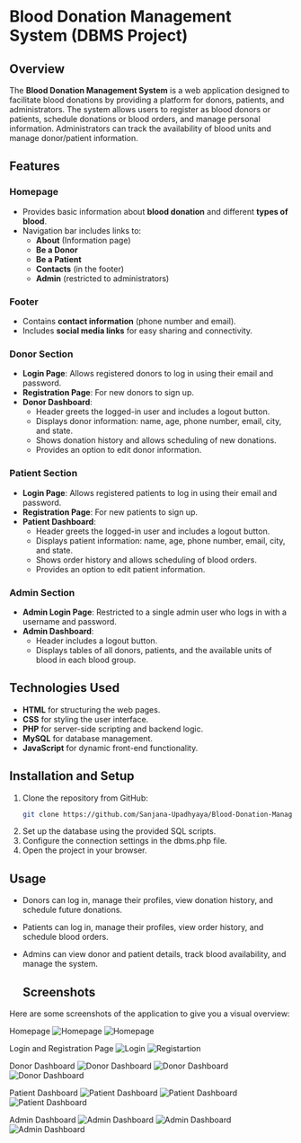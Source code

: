 # Blood Donation Management System (DBMS Project)

## Overview
The **Blood Donation Management System** is a web application designed to facilitate blood donations by providing a platform for donors, patients, and administrators. The system allows users to register as blood donors or patients, schedule donations or blood orders, and manage personal information. Administrators can track the availability of blood units and manage donor/patient information.

## Features
### Homepage
- Provides basic information about **blood donation** and different **types of blood**.
- Navigation bar includes links to:
  - **About** (Information page)
  - **Be a Donor**
  - **Be a Patient**
  - **Contacts** (in the footer)
  - **Admin** (restricted to administrators)

### Footer
- Contains **contact information** (phone number and email).
- Includes **social media links** for easy sharing and connectivity.

### Donor Section
- **Login Page**: Allows registered donors to log in using their email and password.
- **Registration Page**: For new donors to sign up.
- **Donor Dashboard**:
  - Header greets the logged-in user and includes a logout button.
  - Displays donor information: name, age, phone number, email, city, and state.
  - Shows donation history and allows scheduling of new donations.
  - Provides an option to edit donor information.

### Patient Section
- **Login Page**: Allows registered patients to log in using their email and password.
- **Registration Page**: For new patients to sign up.
- **Patient Dashboard**:
  - Header greets the logged-in user and includes a logout button.
  - Displays patient information: name, age, phone number, email, city, and state.
  - Shows order history and allows scheduling of blood orders.
  - Provides an option to edit patient information.

### Admin Section
- **Admin Login Page**: Restricted to a single admin user who logs in with a username and password.
- **Admin Dashboard**:
  - Header includes a logout button.
  - Displays tables of all donors, patients, and the available units of blood in each blood group.

## Technologies Used
- **HTML** for structuring the web pages.
- **CSS** for styling the user interface.
- **PHP** for server-side scripting and backend logic.
- **MySQL** for database management.
- **JavaScript** for dynamic front-end functionality.

## Installation and Setup
1. Clone the repository from GitHub:
   ```bash
   git clone https://github.com/Sanjana-Upadhyaya/Blood-Donation-Management-System-DBMS-project.git
2. Set up the database using the provided SQL scripts.
3. Configure the connection settings in the dbms.php file.
4. Open the project in your browser.

## Usage
- Donors can log in, manage their profiles, view donation history, and schedule future donations.
- Patients can log in, manage their profiles, view order history, and schedule blood orders.
- Admins can view donor and patient details, track blood availability, and manage the system.

  ## Screenshots
Here are some screenshots of the application to give you a visual overview:

Homepage
![Homepage](screenshots/sc_homeheader.png)
![Homepage](screenshots/sc_homefooter.png)

Login and Registration Page
![Login](screenshots/sc_login.png)
![Registartion](screenshots/sc_regist.png)

Donor Dashboard
![Donor Dashboard](screenshots/sc_donor1.png)
![Donor Dashboard](screenshots/sc_donor2.png)
![Donor Dashboard](screenshots/sc_donor3.png)

Patient Dashboard
![Patient Dashboard](screenshots/sc_patient1.png)
![Patient Dashboard](screenshots/sc_patient2.png)
![Patient Dashboard](screenshots/sc_patient3.png)

Admin Dashboard
![Admin Dashboard](screenshots/sc_admin1.png)
![Admin Dashboard](screenshots/sc_admin2.png)
![Admin Dashboard](screenshots/sc_admin3.png)
